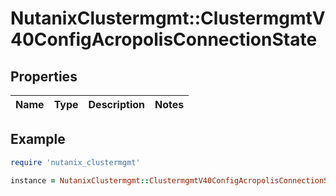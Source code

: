 # NutanixClustermgmt::ClustermgmtV40ConfigAcropolisConnectionState

## Properties

| Name | Type | Description | Notes |
| ---- | ---- | ----------- | ----- |

## Example

```ruby
require 'nutanix_clustermgmt'

instance = NutanixClustermgmt::ClustermgmtV40ConfigAcropolisConnectionState.new()
```


